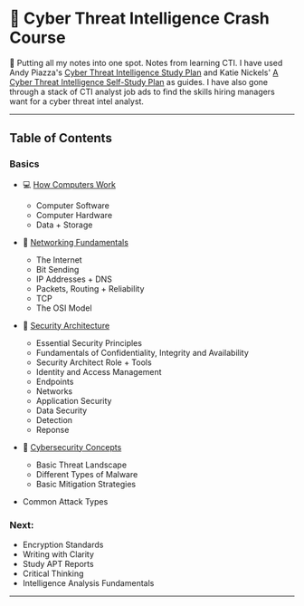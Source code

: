 # 🚀 Cyber Threat Intelligence Crash Course

🚧 Putting all my notes into one spot. Notes from learning CTI. I have used Andy Piazza's [Cyber Threat Intelligence Study Plan](https://klrgrz.medium.com/cyber-threat-intelligence-study-plan-c60484d319cb) and Katie Nickels' [A Cyber Threat Intelligence Self-Study Plan](https://medium.com/katies-five-cents/a-cyber-threat-intelligence-self-study-plan-part-1-968b5a8daf9a) as guides. I have also gone through a stack of CTI analyst job ads to find the skills hiring managers want for a cyber threat intel analyst.

___________________________

## Table of Contents

### Basics
  * 💻 [How Computers Work](https://github.com/thequietlife/CTI-101/blob/ca3cadef9b37ead345df7ba0cc789fd69224e3a1/assets/how%20computers%20work.md)
      - Computer Software
      - Computer Hardware
      - Data + Storage
        
  * 🍰 [Networking Fundamentals](https://github.com/thequietlife/CTI-101/blob/ca3cadef9b37ead345df7ba0cc789fd69224e3a1/assets/networking%20fundamentals.md)
      - The Internet
      - Bit Sending
      - IP Addresses + DNS
      - Packets, Routing + Reliability
      - TCP
      - The OSI Model
        
  * 📐 [Security Architecture](https://github.com/thequietlife/CTI-101/blob/8681b6029fd8e926a5290ef65bb68aaafef93436/assets/security%20architecture.md)
      - Essential Security Principles
      - Fundamentals of Confidentiality, Integrity and Availability
      - Security Architect Role + Tools
      - Identity and Access Management
      - Endpoints
      - Networks
      - Application Security
      - Data Security
      - Detection
      - Reponse
         
  * 📓 [Cybersecurity Concepts](https://github.com/thequietlife/CTI-Crash-Course/blob/main/assets/cybersecurity%20concepts.md)
    - Basic Threat Landscape
    - Different Types of Malware
    - Basic Mitigation Strategies
      
  * Common Attack Types
  
### Next:
* Encryption Standards
* Writing with Clarity
* Study APT Reports
* Critical Thinking
* Intelligence Analysis Fundamentals

____________________________

